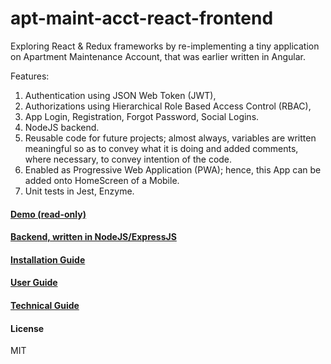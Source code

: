 # apt-maint-acct-react-frontend  
Exploring React & Redux frameworks by re-implementing a tiny application on Apartment Maintenance Account, that was earlier written in Angular.  

Features:  
1. Authentication using JSON Web Token (JWT),  
2. Authorizations using Hierarchical Role Based Access Control (RBAC),   
3. App Login, Registration, Forgot Password, Social Logins.  
4. NodeJS backend.  
5. Reusable code for future projects; almost always, variables are written meaningful so as to convey what it is doing and added comments, where necessary, to convey intention of the code.  
6. Enabled as Progressive Web Application (PWA); hence, this App can be added onto HomeScreen of a Mobile.  
7. Unit tests in Jest, Enzyme.  

#### [Demo (read-only)](https://react-demo.eastgate.in)  
#### [Backend, written in NodeJS/ExpressJS](https://github.com/mohankumaranna/apt-maintenance-account-backend)  
#### [Installation Guide](https://github.com/mohankumaranna/apt-maint-acct-react-frontend/wiki/Installation-Guide)  
#### [User Guide](https://github.com/mohankumaranna/apt-maint-acct-react-frontend/wiki/User-Guide)
#### [Technical Guide](https://github.com/mohankumaranna/apt-maint-acct-react-frontend/wiki/Technical-Guide)

#### License  
MIT  
